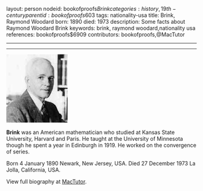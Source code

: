 layout: person
nodeid: bookofproofs$Brink
categories: history,19th-century
parentid: bookofproofs$603
tags: nationality-usa
title: Brink, Raymond Woodard
born: 1890
died: 1973
description: Some facts about Raymond Woodard Brink
keywords: brink, raymond woodard,nationality usa
references: bookofproofs$6909
contributors: bookofproofs,@MacTutor

---


---

![Brink.jpg](https://github.com/bookofproofs/bookofproofs.github.io/blob/main/_sources/_assets/images/portraits/Brink.jpg?raw=true)

**Brink** was an American mathematician who studied at Kansas State University, Harvard and Paris. He taught at the University of Minnesota though he spent a year in Edinburgh in 1919. He worked on the convergence of series.

Born 4 January 1890 Newark, New Jersey, USA. Died 27 December 1973 La Jolla, California, USA.


View full biography at [MacTutor](https://mathshistory.st-andrews.ac.uk/Biographies/Brink/).